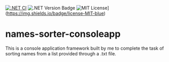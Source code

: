 [![.NET CI](https://github.com/CadeXLegend/names_sorter_consoleapp/actions/workflows/dotnet.yml/badge.svg?branch=main&event=push)](https://github.com/CadeXLegend/names_sorter_consoleapp/actions/workflows/dotnet.yml) ![.NET Version Badge](https://img.shields.io/badge/.Net-7.0.100-blue?style=flat) ![MIT License](https://img.shields.io/badge/license-MIT-informational)](https://img.shields.io/badge/license-MIT-blue)

# names-sorter-consoleapp
 This is a console application framework built by me to complete the task of sorting names from a list provided through a .txt file.
